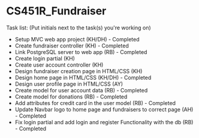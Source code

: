 # CS451R_Fundraiser

Task list: (Put initials next to the task(s) you're working on)
- Setup MVC web app project (KH/DH) - Completed
- Create fundraiser controller (KH) - Completed
- Link PostgreSQL server to web app (RB) - Completed
- Create login partial (KH)
- Create user account controller (KH)
- Design fundraiser creation page in HTML/CSS (KH)
- Design home page in HTML/CSS (KH/DH) - Completed
- Design user profile page in HTML/CSS (AY)
- Create model for user account data (RB) - Completed
- Create model for donations (RB) - Completed
- Add attributes for credit card in the user model (RB) - Completed
- Update Navbar logo to home page and fundraisers to correct page (AH) - Completed
- Fix login partial and add login and register Functionality with the db (RB) - Completed
